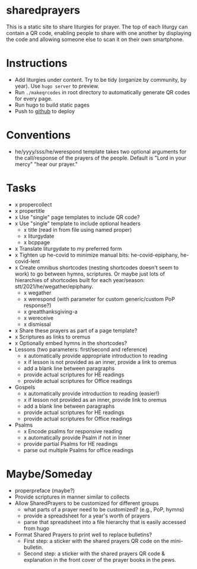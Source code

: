 # sharedprayers

This is a static site to share liturgies for prayer. The top of each liturgy can contain a QR code, enabling people to share with one another by displaying the code and allowing someone else to scan it on their own smartphone.

# Instructions
- Add liturgies under content. Try to be tidy (organize by community, by year). Use `hugo server` to preview.
- Run `./makeqrcodes` in root directory to automatically generate QR codes for every page.
- Run hugo to build static pages
- Push to [github](https://github.com/toddfoster/sharedprayers) to deploy

# Conventions
- he/yyyy/sss/he/werespond template takes two optional arguments for the call/response of the prayers of the people. Default is "Lord in your mercy" "hear our prayer."

# Tasks
- x propercollect
- x propertitle
- x Use "single" page templates to include QR code?
- x Use "single" template to include optional headers
    + x title (read in from file using named proper)
    + x liturgydate
    + x bcppage
- x Translate liturgydate to my preferred form
- x Tighten up he-covid to minimize manual bits: he-covid-epiphany, he-covid-lent
- x Create omnibus shortcodes (nesting shortcodes doesn't seem to work) to go between hymns, scriptures. Or maybe just lots of hierarchies of shortcodes built for each year/season: stt/2021/he/wegather/epiphany.
    - x wegather
    - x werespond (with parameter for custom generic/custom PoP response?)
    - x greatthanksgiving-a
    - x wereceive
    - x dismissal
- x Share these prayers as part of a page template?
- x Scriptures as links to oremus
- x Optionally embed hymns in the shortcodes?
- Lessons (two parameters: first/second and reference)
    - x automatically provide appropriate introduction to reading
	- x if lesson is not provided as an inner, provide a link to oremus
	- add a blank line between paragraphs
	- provide actual scriptures for HE readings
	- provide actual scriptures for Office readings
- Gospels
    - x automatically provide introduction to reading (easier!)
	- x if lesson not provided as an inner, provide link to oremus
	- add a blank line between paragraphs
	- provide actual scriptures for HE readings
	- provide actual scriptures for Office readings
- Psalms
    - x Encode psalms for responsive reading
	- x automatically provide Psalm if not in Inner
	- provide partial Psalms for HE readings
    - parse out multiple Psalms for office readings

# Maybe/Someday
- properpreface (maybe?)
- Provide scriptures in manner similar to collects
- Allow SharedPrayers to be customized for different groups
  - what parts of a prayer need to be customized? (e.g., PoP, hymns)
  - provide a spreadsheet for a year's worth of prayers
  - parse that spreadsheet into a file hierarchy that is easily accessed from hugo
- Format Shared Prayers to print well to replace bulletins?
  - First step: a sticker with the shared prayers QR code on the mini-bulletin.
  - Second step: a sticker with the shared prayers QR code & explanation in the front cover of the prayer books in the pews.
